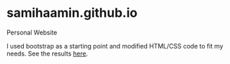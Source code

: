 # samihaamin.github.io
Personal Website

I used bootstrap as a starting point and modified HTML/CSS code to fit my needs. See the results [here](http://samihaamin.me). 
